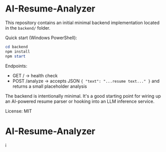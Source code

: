# AI-Resume-Analyzer

This repository contains an initial minimal backend implementation located in the `backend/` folder.

Quick start (Windows PowerShell):

```powershell
cd backend
npm install
npm start
```

Endpoints:
- GET / -> health check
- POST /analyze -> accepts JSON `{ "text": "...resume text..." }` and returns a small placeholder analysis

The backend is intentionally minimal. It's a good starting point for wiring up an AI-powered resume parser or hooking into an LLM inference service.

License: MIT
# AI-Resume-Analyzer
i